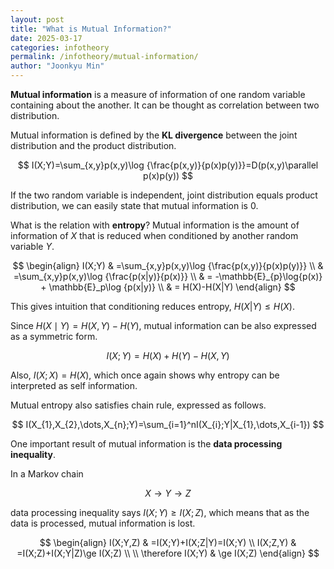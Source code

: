 ```yaml
---
layout: post
title: "What is Mutual Information?"
date: 2025-03-17
categories: infotheory
permalink: /infotheory/mutual-information/
author: "Joonkyu Min"
---
```



**Mutual information** is a measure of information of one random variable containing about the another.
It can be thought as correlation between two distribution.

Mutual information is defined by the **KL divergence** between the joint distribution and the product distribution.

$$
I(X;Y)=\sum_{x,y}p(x,y)\log {\frac{p(x,y)}{p(x)p(y)}}=D(p(x,y)\parallel p(x)p(y))
$$

If the two random variable is independent, joint distribution equals product distribution, we can easily state that mutual information is 0.

What is the relation with **entropy**?
Mutual information is the amount of information of $X$ that is reduced when conditioned by another random variable $Y$.

$$
\begin{align}
I(X;Y) & =\sum_{x,y}p(x,y)\log {\frac{p(x,y)}{p(x)p(y)}} \\
 & =\sum_{x,y}p(x,y)\log {\frac{p(x|y)}{p(x)}} \\
 & = -\mathbb{E}_{p}\log{p(x)} + \mathbb{E}_p\log {p(x|y)} \\
 & = H(X)-H(X|Y)
\end{align}
$$

This gives intuition that conditioning reduces entropy, 
$H(X|Y)\leq H(X)$.

Since $H(X\mid Y)=H(X,Y)-H(Y)$, mutual information can be also expressed as a symmetric form.

$$
I(X;Y)=H(X)+H(Y)-H(X,Y)
$$

Also, $I(X;X)=H(X)$, which once again shows why entropy can be interpreted as self information.

Mutual entropy also satisfies chain rule, expressed as follows.

$$
I(X_{1},X_{2},\dots,X_{n};Y)=\sum_{i=1}^nI(X_{i};Y|X_{1},\dots,X_{i-1})
$$


<!-- **Data processing inequality** -->

One important result of mutual information is the **data processing inequality**.

In a Markov chain 

$$
X\to Y\to Z
$$

data processing inequality says $I(X;Y)\ge I(X;Z)$, which means that as the data is processed, mutual information is lost.

$$
\begin{align}
I(X;Y,Z) & =I(X;Y)+I(X;Z|Y)=I(X;Y) \\
I(X;Z,Y) & =I(X;Z)+I(X;Y|Z)\ge I(X;Z) \\ \\
\therefore I(X;Y) & \ge I(X;Z)
\end{align}
$$
